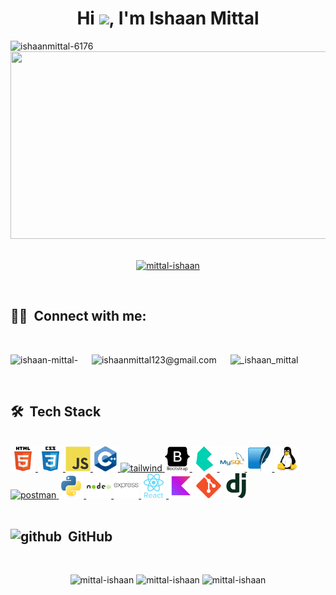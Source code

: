 <h1 align="center">
Hi
  <img src="https://media.giphy.com/media/hvRJCLFzcasrR4ia7z/giphy.gif" width="30px"/>, 
  I'm Ishaan Mittal</h1>
  
  
<div>
  <img src="https://komarev.com/ghpvc/?username=ishaanmittal-6176&style=flat-square&color=blue" alt="ishaanmittal-6176"/>
</div>

<div align="center">
  <img src="https://media.giphy.com/media/dWesBcTLavkZuG35MI/giphy.gif" width="600" height="300"/>
</div>
<br>

<p align="center"> <a href="https://github.com/ryo-ma/github-profile-trophy"><img src="https://github-profile-trophy.vercel.app/?username=mittal-ishaan" alt="mittal-ishaan" /></a> </p>


<br />
<h2> 🤝🏻 &nbsp;Connect with me:</h2>
<br/>
<p align="left">
	<a style="text-decoration: none" href="https://www.linkedin.com/in/ishaan-mittal-/" target="_blank"><img
				src="https://www.vectorlogo.zone/logos/linkedin/linkedin-icon.svg"
				alt="ishaan-mittal-"
				height="40"
				width="40"
			/>
	</a>&emsp;
		<a style="text-decoration: none" href="mailto:ishaanmittal123@gmail.com" target="_blank">
			<img
				src="https://www.vectorlogo.zone/logos/gmail/gmail-icon.svg"
				alt="ishaanmittal123@gmail.com"
				height="40"
				width="40"
			/>
		</a>&emsp;
		<a style="text-decoration: none" href="https://www.instagram.com/_ishaan_mittal/" target="_blank">
			<img
				src="https://www.vectorlogo.zone/logos/instagram/instagram-icon.svg"
				alt="_ishaan_mittal"
				height="40"
				width="40"
			/>
		</a>
</p>

<br />
<h2> 🛠 &nbsp;Tech Stack</h2>
<br/>
<div>
<a href="https://www.w3.org/html/" target="_blank" rel="noreferrer"> <img src="https://raw.githubusercontent.com/devicons/devicon/master/icons/html5/html5-original-wordmark.svg" alt="html5" width="40" height="40"/> </a> 
<a href="https://www.w3schools.com/css/" target="_blank" rel="noreferrer"> <img src="https://raw.githubusercontent.com/devicons/devicon/master/icons/css3/css3-original-wordmark.svg" alt="css3" width="40" height="40"/> </a> 
<a href="https://developer.mozilla.org/en-US/docs/Web/JavaScript" target="_blank" rel="noreferrer"> <img src="https://raw.githubusercontent.com/devicons/devicon/master/icons/javascript/javascript-original.svg" alt="javascript" width="40" height="40"/> </a> 
<a href="https://www.w3schools.com/cpp/" target="_blank" rel="noreferrer"> <img src="https://raw.githubusercontent.com/devicons/devicon/master/icons/cplusplus/cplusplus-original.svg" alt="cplusplus" width="40" height="40"/> </a>
<a href="https://tailwindcss.com/" target="_blank" rel="noreferrer"> <img src="https://www.vectorlogo.zone/logos/tailwindcss/tailwindcss-icon.svg" alt="tailwind" width="40" height="40"/> </a> 
<a href="https://getbootstrap.com" target="_blank" rel="noreferrer"> <img src="https://raw.githubusercontent.com/devicons/devicon/master/icons/bootstrap/bootstrap-plain-wordmark.svg" alt="bootstrap" width="40" height="40"/> </a> 
<a href="https://bulma.io/" target="_blank" rel="noreferrer"> <img src="https://github.com/devicons/devicon/blob/master/icons/bulma/bulma-plain.svg" title="Bulma" alt="Bulma" width="40" height="40"/> </a> 
<a href="https://www.mysql.com/" target="_blank" rel="noreferrer"> <img src="https://raw.githubusercontent.com/devicons/devicon/master/icons/mysql/mysql-original-wordmark.svg" alt="mysql" width="40" height="40"/> </a> 
<a href="https://www.sqlite.org/" target="_blank" rel="noreferrer"> <img src="https://github.com/devicons/devicon/blob/master/icons/sqlite/sqlite-original.svg" alt="sqlite" width="40" height="40"/> </a> 
<a href="https://www.linux.org/" target="_blank" rel="noreferrer"> <img src="https://raw.githubusercontent.com/devicons/devicon/master/icons/linux/linux-original.svg" alt="linux" width="40" height="40"/> </a> 
<a href="https://postman.com" target="_blank" rel="noreferrer"> <img src="https://www.vectorlogo.zone/logos/getpostman/getpostman-icon.svg" alt="postman" width="40" height="40"/> </a> 
<a href="https://www.python.org" target="_blank" rel="noreferrer"> <img src="https://raw.githubusercontent.com/devicons/devicon/master/icons/python/python-original.svg" alt="python" width="40" height="40"/> </a> 
<a href="https://nodejs.org" target="_blank" rel="noreferrer"> <img src="https://raw.githubusercontent.com/devicons/devicon/master/icons/nodejs/nodejs-original-wordmark.svg" alt="nodejs" width="40" height="40"/> </a> 
<a href="https://expressjs.com" target="_blank" rel="noreferrer"> <img src="https://raw.githubusercontent.com/devicons/devicon/master/icons/express/express-original-wordmark.svg" alt="express" width="40" height="40"/> </a> 
<a href="https://reactjs.org/" target="_blank" rel="noreferrer"> <img src="https://raw.githubusercontent.com/devicons/devicon/master/icons/react/react-original-wordmark.svg" alt="react" width="40" height="40"/> </a> 
<a href="https://kotlinlang.org/" target="_blank" rel="noreferrer"> <img src="https://github.com/devicons/devicon/blob/master/icons/kotlin/kotlin-original.svg" title="Kotlin" alt="Kotlin" width="40" height="40"/></a>
<a href="https://git-scm.com/" target="_blank" rel="noreferrer"> <img src="https://github.com/devicons/devicon/blob/master/icons/git/git-original.svg" title="Git" alt="Git" width="40" height="40"/></a>
<a href="https://www.djangoproject.com/" target="_blank" rel="noreferrer"><img src="https://github.com/devicons/devicon/blob/master/icons/django/django-plain.svg" title="django" alt="django" width="40" height="40"/></a>
</div>

<br/>

<h2>
   <img
       height="30em"
		src="https://www.vectorlogo.zone/logos/github/github-tile.svg"
		alt="github"
	/>  &nbsp;GitHub
  </h2>
 <br/>
<p align="center">
	<img
       height="180em"
		src="https://github-readme-stats.vercel.app/api?username=mittal-ishaan&show_icons=true&locale=en&count_private=true&theme=tokyonight"
		alt="mittal-ishaan"
	/>
  <img
       height="180em"
		src="https://github-readme-stats.vercel.app/api/top-langs?username=mittal-ishaan&show_icons=true&locale=en&layout=compact&theme=tokyonight"
		alt="mittal-ishaan"
	/>
	<img
		src="https://github-readme-streak-stats.herokuapp.com/?user=mittal-ishaan&theme=tokyonight"
		alt="mittal-ishaan"
	/>
</p>

